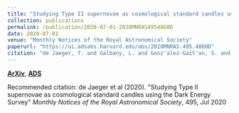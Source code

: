 ```yaml
---
title: "Studying Type II supernovae as cosmological standard candles using the Dark Energy Survey"
collection: publications
permalink: /publication/2020-07-01-2020MNRAS4954860D
date: 2020-07-01
venue: "Monthly Notices of the Royal Astronomical Society"
paperurl: "https://ui.adsabs.harvard.edu/abs/2020MNRAS.495.4860D"
citation: "de Jaeger, T. and Galbany, L. and Gonz'alez-Gait'an, S. and Kessler, R. and Filippenko, A.~V. and Forster, F. and Hamuy, M. and Brown, P.~J. and Davis, T.~M. and Guti'errez, C.~P. and Inserra, C. and Lewis, G.~F. and Moller, A. and Scolnic, D. and Smith, M. and Brout, D. and Carollo, D. and Foley, R.~J. and Glazebrook, K. and Hinton, S.~R. and Macaulay, E. and Nichol, B. and Sako, M. and Sommer, N.~E. and Tucker, B.~E. and Abbott, T.~M.~C. and Aguena, M. and Allam, S. and Annis, J. and Avila, S. and Bertin, E. and Bhargava, S. and Brooks, D. and Burke, D.~L. and Carnero Rosell, A. and Carrasco Kind, M. and Carretero, J. and Costanzi, M. and Crocce, M. and da Costa, L.~N. and De Vicente, J. and Desai, S. and Diehl, H.~T. and Doel, P. and Drlica-Wagner, A. and Eifler, T.~F. and Estrada, J. and Everett, S. and Flaugher, B. and Fosalba, P. and Frieman, J. and Garc'ia-Bellido, J. and Gaztanaga, E. and Gruen, D. and Gruendl, R.~A. and Gschwend, J. and Gutierrez, G. and Hartley, W.~G. and Hollowood, D.~L. and Honscheid, K. and James, D.~J. and Kuehn, K. and Kuropatkin, N. and Li, T.~S. and Lima, M. and Maia, M.~A.~G. and Menanteau, F. and Miquel, R. and Palmese, A. and Paz-Chinch'on, F. and Plazas, A.~A. and Romer, A.~K. and Roodman, A. and Sanchez, E. and Scarpine, V. and Schubnell, M. and Serrano, S. and Sevilla-Noarbe, I. and Soares-Santos, M. and Suchyta, E. and Swanson, M.~E.~C. and Tarle, G. and Thomas, D. and Tucker, D.~L. and Varga, T.~N. and Walker, A.~R. and Weller, J. and Wilkinson, R. and DES Collaboration. &quot;Studying Type II supernovae as cosmological standard candles using the Dark Energy Survey.&quot; <i>Monthly Notices of the Royal Astronomical Society</i>, 495, Jul 2020"
---
```


[**ArXiv**](https://arxiv.org/abs/2005.09757), [**ADS**](https://ui.adsabs.harvard.edu/abs/2020MNRAS.495.4860D)

Recommended citation: de Jaeger et al (2020). "Studying Type II supernovae as cosmological standard candles using the Dark Energy Survey" <i>Monthly Notices of the Royal Astronomical Society</i>, 495, Jul 2020
